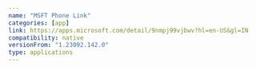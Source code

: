 ```yaml
---
name: "MSFT Phone Link"
categories: [app]
link: https://apps.microsoft.com/detail/9nmpj99vjbwv?hl=en-US&gl=IN
compatibility: native
versionFrom: "1.23092.142.0"
type: applications
---
```


